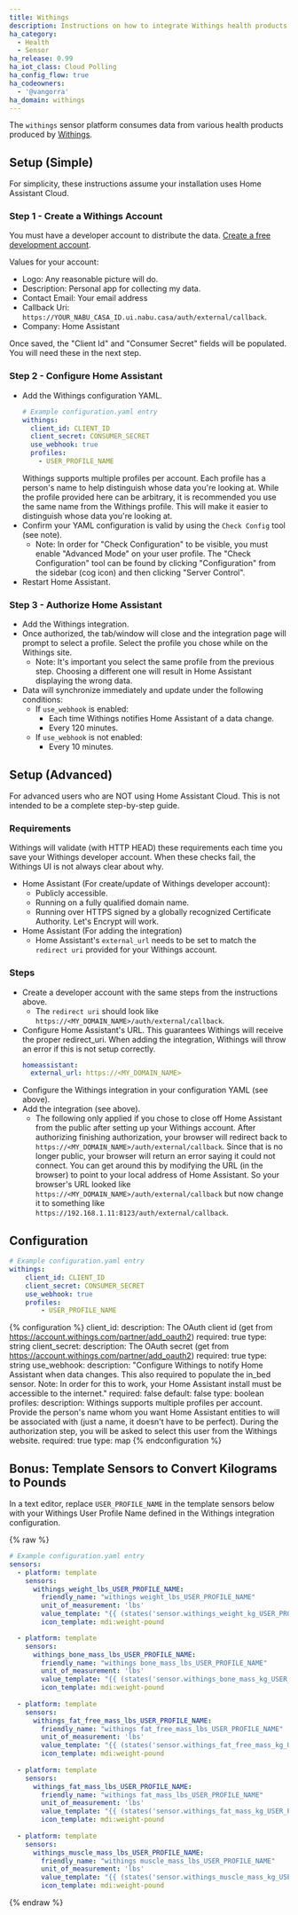 ```yaml
---
title: Withings
description: Instructions on how to integrate Withings health products within Home Assistant.
ha_category:
  - Health
  - Sensor
ha_release: 0.99
ha_iot_class: Cloud Polling
ha_config_flow: true
ha_codeowners:
  - '@vangorra'
ha_domain: withings
---
```


The `withings` sensor platform consumes data from various health products produced by [Withings](https://www.withings.com).

## Setup (Simple)

For simplicity, these instructions assume your installation uses Home Assistant Cloud.

### Step 1 - Create a Withings Account

You must have a developer account to distribute the data. [Create a free development account](https://account.withings.com/partner/add_oauth2).

Values for your account:

- Logo: Any reasonable picture will do.
- Description: Personal app for collecting my data.
- Contact Email: Your email address
- Callback Uri: `https://YOUR_NABU_CASA_ID.ui.nabu.casa/auth/external/callback`.
- Company: Home Assistant

Once saved, the "Client Id" and "Consumer Secret" fields will be populated. You will need these in the next step.

### Step 2 - Configure Home Assistant

- Add the Withings configuration YAML.
    ```yaml
    # Example configuration.yaml entry
    withings:
      client_id: CLIENT_ID
      client_secret: CONSUMER_SECRET
      use_webhook: true
      profiles:
        - USER_PROFILE_NAME 
    ```
    Withings supports multiple profiles per account. Each profile has a person's name to help distinguish whose data you're looking at. While the profile provided here can be arbitrary, it is recommended you use the same name from the Withings profile. This will make it easier to distinguish whose data you're looking at.
- Confirm your YAML configuration is valid by using the `Check Config` tool (see note).
    - Note: In order for "Check Configuration" to be visible, you must enable "Advanced Mode" on your user profile. The "Check Configuration" tool can be found by clicking "Configuration" from the sidebar (cog icon) and then clicking "Server Control".
- Restart Home Assistant.


### Step 3 - Authorize Home Assistant

- Add the Withings integration.
- Once authorized, the tab/window will close and the integration page will prompt to select a profile. Select the profile you chose while on the Withings site.
  - Note: It's important you select the same profile from the previous step. Choosing a different one will result in Home Assistant displaying the wrong data.
- Data will synchronize immediately and update under the following conditions:
    - If `use_webhook` is enabled:
        - Each time Withings notifies Home Assistant of a data change.
        - Every 120 minutes.
    - If `use_webhook` is not enabled:
        - Every 10 minutes.

## Setup (Advanced)
For advanced users who are NOT using Home Assistant Cloud. This is not intended to be a complete step-by-step guide.

### Requirements

Withings will validate (with HTTP HEAD) these requirements each time you save your Withings developer account. When these checks fail, the Withings UI is not always clear about why.

- Home Assistant (For create/update of Withings developer account):
    - Publicly accessible.
    - Running on a fully qualified domain name.
    - Running over HTTPS signed by a globally recognized Certificate Authority. Let's Encrypt will work.
- Home Assistant (For adding the integration)
    - Home Assistant's `external_url` needs to be set to match the `redirect uri` provided for your Withings account.

### Steps

- Create a developer account with the same steps from the instructions above.
    - The `redirect uri` should look like `https://<MY_DOMAIN_NAME>/auth/external/callback`.
- Configure Home Assistant's URL. This guarantees Withings will receive the proper redirect_uri. When adding the integration, Withings will throw an error if this is not setup correctly.
    ```yaml
    homeassistant:
      external_url: https://<MY_DOMAIN_NAME>
    ```
- Configure the Withings integration in your configuration YAML (see above).
- Add the integration (see above).
    - The following only applied if you chose to close off Home Assistant from the public after setting up your Withings account.
    After authorizing finishing authorization, your browser will redirect back to `https://<MY_DOMAIN_NAME>/auth/external/callback`. Since that is no longer public,
    your browser will return an error saying it could not connect. You can get around this by modifying the URL (in the browser) 
    to point to your local address of Home Assistant. So your browser's URL looked like `https://<MY_DOMAIN_NAME>/auth/external/callback` 
    but now change it to something like `https://192.168.1.11:8123/auth/external/callback`.

## Configuration

```yaml
# Example configuration.yaml entry
withings:
    client_id: CLIENT_ID
    client_secret: CONSUMER_SECRET
    use_webhook: true
    profiles:
        - USER_PROFILE_NAME
```
{% configuration %}
client_id:
  description: The OAuth client id (get from https://account.withings.com/partner/add_oauth2)
  required: true
  type: string
client_secret:
  description: The OAuth secret (get from https://account.withings.com/partner/add_oauth2)
  required: true
  type: string
use_webhook:
  description: "Configure Withings to notify Home Assistant when data changes. This also required to populate the in_bed sensor. Note: In order for this to work, your Home Assistant install must be accessible to the internet."
  required: false
  default: false
  type: boolean
profiles:
  description: Withings supports multiple profiles per account. Provide the person's name whom you want Home Assistant entities to will be associated with (just a name, it doesn't have to be perfect). During the authorization step, you will be asked to select this user from the Withings website.
  required: true
  type: map
{% endconfiguration %}

## Bonus: Template Sensors to Convert Kilograms to Pounds

In a text editor, replace ```USER_PROFILE_NAME``` in the template sensors below with your Withings User Profile Name defined in the Withings integration configuration. 


{% raw %}

```yaml
# Example configuration.yaml entry
sensors:
  - platform: template
    sensors:
      withings_weight_lbs_USER_PROFILE_NAME:
        friendly_name: "withings weight_lbs_USER_PROFILE_NAME"
        unit_of_measurement: 'lbs'
        value_template: "{{ (states('sensor.withings_weight_kg_USER_PROFILE_NAME') | float * 2.20462262185) | round(2) }}"
        icon_template: mdi:weight-pound

  - platform: template
    sensors:
      withings_bone_mass_lbs_USER_PROFILE_NAME:
        friendly_name: "withings bone_mass_lbs_USER_PROFILE_NAME"
        unit_of_measurement: 'lbs'
        value_template: "{{ (states('sensor.withings_bone_mass_kg_USER_PROFILE_NAME') | float * 2.20462262185) | round(2) }}"
        icon_template: mdi:weight-pound
        
  - platform: template
    sensors:
      withings_fat_free_mass_lbs_USER_PROFILE_NAME:
        friendly_name: "withings fat_free_mass_lbs_USER_PROFILE_NAME"
        unit_of_measurement: 'lbs'
        value_template: "{{ (states('sensor.withings_fat_free_mass_kg_USER_PROFILE_NAME') | float * 2.20462262185) | round(2) }}"
        icon_template: mdi:weight-pound
        
  - platform: template
    sensors:
      withings_fat_mass_lbs_USER_PROFILE_NAME:
        friendly_name: "withings fat_mass_lbs_USER_PROFILE_NAME"
        unit_of_measurement: 'lbs'
        value_template: "{{ (states('sensor.withings_fat_mass_kg_USER_PROFILE_NAME') | float * 2.20462262185) | round(2) }}"
        icon_template: mdi:weight-pound
        
  - platform: template
    sensors:
      withings_muscle_mass_lbs_USER_PROFILE_NAME:
        friendly_name: "withings muscle_mass_lbs_USER_PROFILE_NAME"
        unit_of_measurement: 'lbs'
        value_template: "{{ (states('sensor.withings_muscle_mass_kg_USER_PROFILE_NAME') | float * 2.20462262185) | round(2) }}"
        icon_template: mdi:weight-pound
```

{% endraw %}

